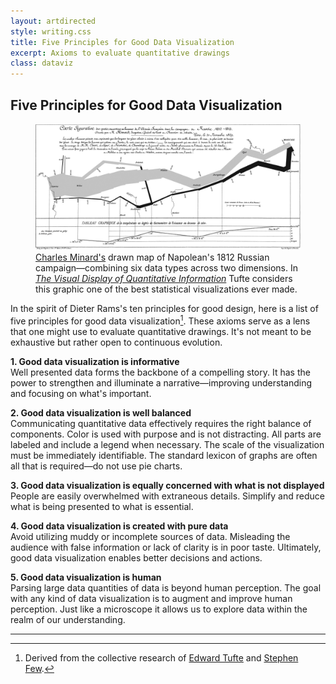 ```yaml
---
layout: artdirected
style: writing.css
title: Five Principles for Good Data Visualization
excerpt: Axioms to evaluate quantitative drawings
class: dataviz
---
```


## Five Principles for Good Data Visualization

<figure>
  <img src="/assets/img/dataviz/minard.png" alt="Charles Minard's Map of Napolean's 1812 Russian Campaign"/>
  <figcaption>
    <a href="https://en.wikipedia.org/wiki/Charles_Joseph_Minard">Charles Minard's</a> drawn map of Napolean's 1812 Russian campaign—combining six data types across two dimensions. In <a href="https://www.edwardtufte.com/tufte/books_vdqi"><i>The Visual Display of Quantitative Information</i></a> Tufte considers this graphic one of the best statistical visualizations ever made.
  </figcaption>
</figure>

In the spirit of Dieter Rams's ten principles for good design, here is a list of five principles for good data visualization[^1]. These axioms serve as a lens that one might use to evaluate quantitative drawings. It's not meant to be exhaustive but rather open to continuous evolution.

**1. Good data visualization is informative**<br>
Well presented data forms the backbone of a compelling story. It has the power to strengthen and illuminate a narrative—improving understanding and focusing on what's important.

**2. Good data visualization is well balanced**<br>
Communicating quantitative data effectively requires the right balance of components. Color is used with purpose and is not distracting. All parts are labeled and include a legend when necessary. The scale of the visualization must be immediately identifiable. The standard lexicon of graphs are often all that is required—do not use pie charts.

**3. Good data visualization is equally concerned with what is not displayed**<br>
People are easily overwhelmed with extraneous details. Simplify and reduce what is being presented to what is essential.

**4. Good data visualization is created with pure data**<br>
Avoid  utilizing muddy or incomplete sources of data. Misleading the audience with false information or lack of clarity is in poor taste. Ultimately, good data visualization enables better decisions and actions.

**5. Good data visualization is human**<br>
Parsing large data quantities of data is beyond human perception. The goal with any kind of data visualization is to augment and improve human perception. Just like a microscope it allows us to explore data within the realm of our understanding.

***

[^1]: Derived from the collective research of [Edward Tufte](https://www.edwardtufte.com) and [Stephen Few](https://www.perceptualedge.com).
